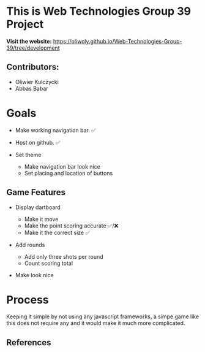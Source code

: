 # This is Web Technologies Group 39 Project

**Visit the website:**
https://oliwoly.github.io/Web-Technologies-Group-39/tree/development

## Contributors:
- Oliwier Kulczycki
- Abbas Babar

# Goals
- Make working navigation bar. ✅
- Host on github. ✅

- Set theme
    - Make navigation bar look nice
    - Set placing and location of buttons

## Game Features
- Display dartboard
    - Make it move
    - Make the point scoring accurate ✅/❌
    - Make it the correct size ✅

- Add rounds
    - Add only three shots per round
    - Count scoring total

- Make look nice 

# Process
Keeping it simple by not using any javascript frameworks, a simpe game like this does not require any and it would make it much more complicated.

## References

